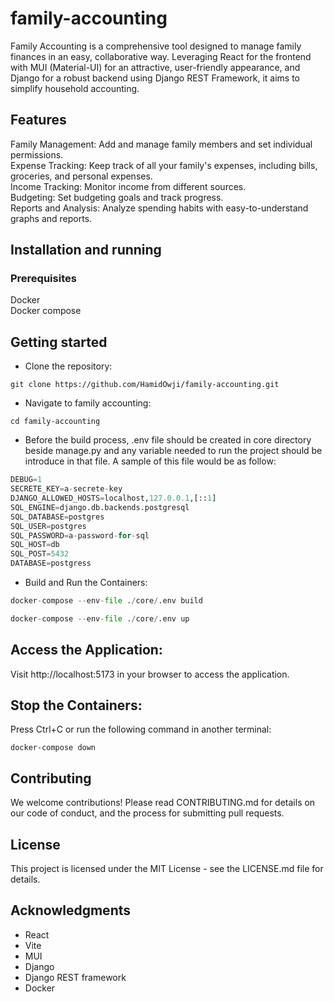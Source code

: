 # family-accounting

Family Accounting is a comprehensive tool designed to manage family finances in an easy, collaborative way.
Leveraging React for the frontend with MUI (Material-UI) for an attractive, user-friendly appearance, and Django for a
robust backend using Django REST Framework, it aims to simplify household accounting.

## Features  
Family Management: Add and manage family members and set individual permissions.  
Expense Tracking: Keep track of all your family's expenses, including bills, groceries, and personal expenses.  
Income Tracking: Monitor income from different sources.  
Budgeting: Set budgeting goals and track progress.  
Reports and Analysis: Analyze spending habits with easy-to-understand graphs and reports.

## Installation and running  

### Prerequisites  

Docker  
Docker compose  


## Getting started
- Clone the repository:  
``` 
git clone https://github.com/HamidOwji/family-accounting.git
```
- Navigate to family accounting:  
```
cd family-accounting
```   

- Before the build process, .env file should be created in core directory beside manage.py and any variable needed to run the project should be introduce in that file. A sample of this file would be as follow:
```python
DEBUG=1  
SECRETE_KEY=a-secrete-key  
DJANGO_ALLOWED_HOSTS=localhost,127.0.0.1,[::1]  
SQL_ENGINE=django.db.backends.postgresql  
SQL_DATABASE=postgres  
SQL_USER=postgres  
SQL_PASSWORD=a-password-for-sql  
SQL_HOST=db  
SQL_POST=5432  
DATABASE=postgress
```

- Build and Run the Containers:  
 ```python
docker-compose --env-file ./core/.env build
```    
 ```python
 docker-compose --env-file ./core/.env up
```  



## Access the Application:  

Visit http://localhost:5173 in your browser to access the application.  
## Stop the Containers:  

Press Ctrl+C or run the following command in another terminal:  
```
docker-compose down
```  

## Contributing
We welcome contributions! Please read CONTRIBUTING.md for details on our code of conduct, and the process for submitting pull requests.

## License  
 This project is licensed under the MIT License - see the LICENSE.md file for details.    

## Acknowledgments  

- React
- Vite  
- MUI
- Django
- Django REST framework
- Docker  

  


